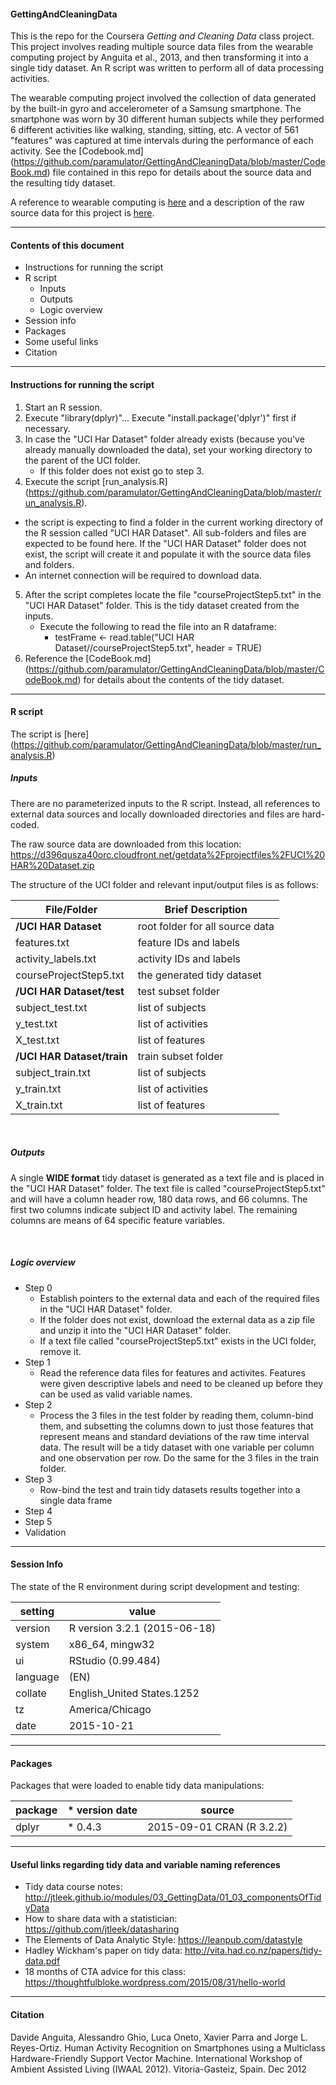 #### GettingAndCleaningData
This is the repo for the Coursera *Getting and Cleaning Data* class project.  This project involves reading multiple source data files from the wearable computing project by Anguita et al., 2013, and then transforming it into a single tidy dataset.  An R script was written to perform all of data processing activities.  

The wearable computing project involved the collection of data generated by the built-in gyro and accelerometer of a Samsung smartphone.  The smartphone was worn by 30 different human subjects while they performed 6 different activities like walking, standing, sitting, etc.  A vector of 561 "features" was captured at time intervals during the performance of each activity.  See the [Codebook.md] (https://github.com/paramulator/GettingAndCleaningData/blob/master/CodeBook.md) file contained in this repo for details about the source data and the resulting tidy dataset.   

A reference to wearable computing is [here](http://www.insideactivitytracking.com/data-science-activity-tracking-and-the-battle-for-the-worlds-top-sports-brand) and a description of the raw source data for this project is [here](http://archive.ics.uci.edu/ml/datasets/Human+Activity+Recognition+Using+Smartphones).  

***

#### Contents of this document
* Instructions for running the script
* R script 
    +   Inputs
    +   Outputs
    +   Logic overview
* Session info
* Packages
* Some useful links
* Citation

***

#### Instructions for running the script
1.  Start an R session.
2.  Execute "library(dplyr)"...  Execute "install.package('dplyr')" first if necessary.
3.  In case the "UCI Har Dataset" folder already exists (because you've already manually downloaded the data), set your working directory to the parent of the UCI folder.
    + If this folder does not exist go to step 3.
4.  Execute the script [run_analysis.R] (https://github.com/paramulator/GettingAndCleaningData/blob/master/run_analysis.R).
  + the script is expecting to find a folder in the current working directory of the R session called "UCI HAR Dataset".  All sub-folders and files are expected to be found here.  If the "UCI HAR Dataset" folder does not exist, the script will create it and populate it with the source data files and folders.
  + An internet connection will be required to download data.
5.  After the script completes locate the file "courseProjectStep5.txt" in the "UCI HAR Dataset" folder.  This is the tidy dataset created from the inputs.
    + Execute the following to read the file into an R dataframe:
        + testFrame <- read.table("UCI HAR Dataset//courseProjectStep5.txt", header = TRUE)
6.  Reference the [CodeBook.md] (https://github.com/paramulator/GettingAndCleaningData/blob/master/CodeBook.md) for details about the contents of the tidy dataset.

***

#### R script   
The script is [here] (https://github.com/paramulator/GettingAndCleaningData/blob/master/run_analysis.R)

##### Inputs
There are no parameterized inputs to the R script.  Instead, all references to external data sources and locally downloaded directories and files are hard-coded. 

The raw source data are downloaded from this location:
  https://d396qusza40orc.cloudfront.net/getdata%2Fprojectfiles%2FUCI%20HAR%20Dataset.zip

The structure of the UCI folder and relevant input/output files is as follows:

File/Folder | Brief Description
------------|--------------------
**/UCI HAR Dataset** |root folder for all source data
  features.txt | feature IDs and labels
  activity_labels.txt | activity IDs and labels
  courseProjectStep5.txt | the generated tidy dataset
  **/UCI HAR Dataset/test** | test subset folder
    subject_test.txt | list of subjects
    y_test.txt | list of activities
    X_test.txt | list of features
  **/UCI HAR Dataset/train** | train subset folder
    subject_train.txt | list of subjects
    y_train.txt | list of activities
    X_train.txt | list of features  

<br>

##### Outputs
A single **WIDE format** tidy dataset is generated as a text file and is placed in the "UCI HAR Dataset" folder.  The text file is called "courseProjectStep5.txt" and will have a column header row, 180 data rows, and 66 columns.  The first two columns indicate subject ID and activity label.  The remaining columns are means of 64 specific feature variables. 

<br>  

##### Logic overview
* Step 0
    + Establish pointers to the external data and each of the required files in the "UCI HAR Dataset" folder.
    + If the folder does not exist, download the external data as a zip file and unzip it into the "UCI HAR Dataset" folder.
    + If a text file called "courseProjectStep5.txt" exists in the UCI folder, remove it.
* Step 1
    + Read the reference data files for features and activites.  Features were given descriptive labels and need to be cleaned up before they can be used as valid variable names.   
* Step 2
    + Process the 3 files in the test folder by reading them, column-bind them, and subsetting the columns down to just those features that represent means and standard deviations of the raw time interval data.  The result will be a tidy dataset with one variable per column and one observation per row.  Do the same for the 3 files in the train folder.    
* Step 3
    + Row-bind the test and train tidy datasets results together into a single data frame
* Step 4
* Step 5
* Validation

***

#### Session Info
The state of the R environment during script development and testing:

 setting | value
 --------|--------------------------------
 version | R version 3.2.1 (2015-06-18)
 system  | x86_64, mingw32             
 ui      | RStudio (0.99.484)          
 language | (EN)                        
 collate  | English_United States.1252  
 tz       | America/Chicago             
 date     | 2015-10-21                  

***

#### Packages 
Packages that were loaded to enable tidy data manipulations:

 package |    * version date|       source 
 --------|------------------|------------------
 dplyr |      * 0.4.3 |   2015-09-01 CRAN (R 3.2.2)

***

#### Useful links regarding tidy data and variable naming references
* Tidy data course notes: http://jtleek.github.io/modules/03_GettingData/01_03_componentsOfTidyData
* How to share data with a statistician: https://github.com/jtleek/datasharing
* The Elements of Data Analytic Style: https://leanpub.com/datastyle
* Hadley Wickham's paper on tidy data: http://vita.had.co.nz/papers/tidy-data.pdf
* 18 months of CTA advice for this class: https://thoughtfulbloke.wordpress.com/2015/08/31/hello-world

***

#### Citation
Davide Anguita, Alessandro Ghio, Luca Oneto, Xavier Parra and Jorge L. Reyes-Ortiz. Human Activity Recognition on Smartphones using a Multiclass Hardware-Friendly Support Vector Machine. International Workshop of Ambient Assisted Living (IWAAL 2012). Vitoria-Gasteiz, Spain. Dec 2012
